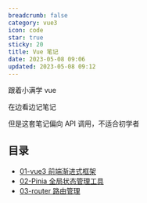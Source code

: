 ```yaml
---
breadcrumb: false
category: vue3
icon: code
star: true
sticky: 20
title: Vue 笔记
date: 2023-05-08 09:06
updated: 2023-05-08 09:12
---
```


跟着小满学 vue

在边看边记笔记

但是这套笔记偏向 API 调用，不适合初学者

## 目录

- [01-vue3 前端渐进式框架](./vue3/00-%E5%AD%A6%E4%B9%A0Vue3-%E4%BB%8B%E7%BB%8D.md)
- [02-Pinia 全局状态管理工具](./vue3-Pinia/01-介绍Pinia)
- [03-router 路由管理](./vue3-router4/01-安装.md)
<!-- more -->